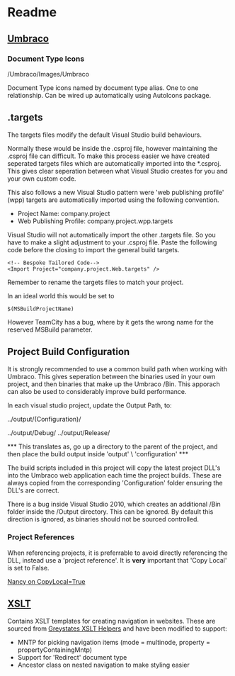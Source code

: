 # Readme
## [Umbraco](Umbraco)
### Document Type Icons

/Umbraco/Images/Umbraco

Document Type icons named by document type alias. One to one relationship.
Can be wired up automatically using AutoIcons package.

## .targets
The targets files modify the default Visual Studio build behaviours. 

Normally these would be inside the .csproj file, however maintaining the .csproj file can difficult. To make this process easier we have created seperated targets files which are automatically imported into the *.csproj. This gives clear seperation between what Visual Studio creates for you and your own custom code. 

This also follows a new Visual Studio pattern were 'web publishing profile' (wpp) targets are automatically imported using the following convention. 

+ Project Name: company.project
+ Web Publishing Profile: company.project.wpp.targets

Visual Studio will not automatically import the other .targets file. So you have to make a slight adjustment to your .csproj file. Paste the following code before the closing </Project> to import the general build targets.

    <!-- Bespoke Tailored Code-->
    <Import Project="company.project.Web.targets" />
	
Remember to rename the targets files to match your project. 

In an ideal world this would be set to

    $(MSBuildProjectName)
	
However TeamCity has a bug, where by it gets the wrong name for the reserved MSBuild parameter.

## Project Build Configuration

It is strongly recommended to use a common build path when working with Umbraco. This gives seperation between the binaries used in your own project, and then binaries that make up the Umbraco /Bin. This apporach can also be used to considerably improve build performance. 

In each visual studio project, update the Output Path, to:

../output/(Configuration)/

../output/Debug/
../output/Release/

*** This translates as, go up a directory to the parent of the project, and then place the build output inside 'output' \ 'configuration' ***

The build scripts included in this project will copy the latest project DLL's into the Umbraco web application each time the project builds. These are always copied from the corresponding 'Configuration' folder ensuring the DLL's are correct. 

There is a bug inside Visual Studio 2010, which creates an additional /Bin folder inside the /Output directory. This can be ignored. By default this direction is ignored, as binaries should not be sourced controlled.

### Project References

When referencing projects, it is preferrable to avoid directly referencing the DLL, instead use a 'project reference'. It is **very** important that 'Copy Local' is set to False. 

[Nancy on CopyLocal=True](http://codebetter.com/patricksmacchia/2013/05/30/a-typical-effect-of-setting-copylocal-true/)

## [XSLT](Xslt)

Contains XSLT templates for creating navigation in websites.
These are sourced from [Greystates XSLT Helpers](https://github.com/greystate/Greystate-XSLT-Helpers) and have been modified to support:
+ MNTP for picking navigation items (mode = multinode, property = propertyContainingMntp)
+ Support for 'Redirect' document type
+ Ancestor class on nested navigation to make styling easier
